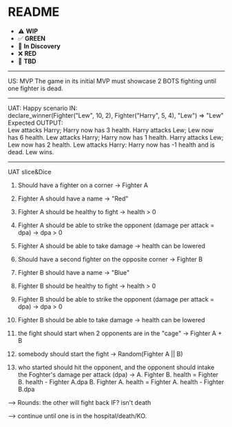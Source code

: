 # README

* ⚠️ **WIP**  
* ✅ **GREEN**  
* 🧠 **In Discovery**  
* ❌ **RED**  
* 📝 **TBD**  

---
US: MVP
The game in its initial MVP must showcase 2 BOTS fighting until one fighter is dead.

---
UAT: Happy scenario
IN:  
declare_winner(Fighter("Lew", 10, 2), Fighter("Harry", 5, 4), "Lew") => "Lew"
Expected OUTPUT:  
Lew attacks Harry; Harry now has 3 health.
Harry attacks Lew; Lew now has 6 health.
Lew attacks Harry; Harry now has 1 health.
Harry attacks Lew; Lew now has 2 health.
Lew attacks Harry: Harry now has -1 health and is dead. Lew wins.

---- 
UAT slice&Dice
1. Should have a fighter on a corner -> Fighter A
2. Fighter A should have a name -> "Red"
3. Fighter A should be healthy to fight -> health > 0
4. Fighter A should be able to strike the opponent (damage per attack = dpa) -> dpa > 0
5. Fighter A should be able to take damage -> health can be lowered

1. Should have a second fighter on the opposite corner -> Fighter B
2. Fighter B should have a name -> "Blue"
3. Fighter B should be healthy to fight -> health > 0
4. Fighter B should be able to strike the opponent (damage per attack = dpa) -> dpa > 0
5. Fighter B should be able to take damage -> health can be lowered

1. the fight should start when 2 opponents are in the "cage" -> Fighter A + B
2. somebody should start the fight -> Random(Fighter A || B)
3. who started should hit the opponent, and the opponent should intake the Foghter's damage per attack (dpa) ->
   A. Fighter B. health = Fighter B. health - Fighter A.dpa
   B. Fighter A. health = Fighter A. health - Fighter B.dpa

--> Rounds: the other will fight back IF? isn't death

--> continue until one is in the hospital/death/KO.